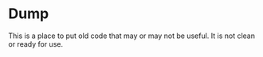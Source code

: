 # Dump
This is a place to put old code that may or may not be useful. It is not clean or ready for use.
